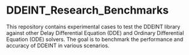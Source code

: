 # DDEINT_Research_Benchmarks

This repository contains experimental cases to test the DDEINT library against other Delay Differential Equation (DDE) and Ordinary Differential Equation (ODE) solvers. The goal is to benchmark the performance and accuracy of DDEINT in various scenarios.